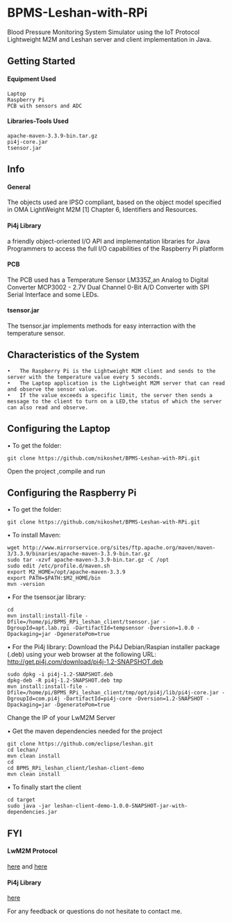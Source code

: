 # BPMS-Leshan-with-RPi
Blood Pressure Monitoring System Simulator using the IoT Protocol Lightweight M2M  and Leshan server and client implementation in Java.

## Getting Started
#### Equipment Used
```
Laptop
Raspberry Pi  
PCB with sensors and ADC
```
#### Libraries-Tools Used 
```
apache-maven-3.3.9-bin.tar.gz
pi4j-core.jar
tsensor.jar
```

## Info
#### General
The objects used are IPSO compliant, based on the object model specified in OMA LightWeight M2M [1] Chapter 6, Identifiers and Resources.

#### Pi4j Library
a friendly object-oriented I/O API and implementation libraries for Java Programmers to access the full I/O capabilities of the Raspberry Pi platform
#### PCB
The PCB used has a Temperature Sensor LM335Z,an Analog to Digital Converter MCP3002 - 2.7V Dual Channel 0-Bit A/D Converter with SPI Serial Interface and some LEDs.

#### tsensor.jar
The tsensor.jar implements methods for easy interraction with the temperature sensor.

## Characteristics of the System
```
•   The Raspberry Pi is the Lightweight M2M client and sends to the server with the temperature value every 5 seconds.
•   The Laptop application is the Lightweight M2M server that can read and observe the sensor value.
•   If the value exceeds a specific limit, the server then sends a message to the client to turn on a LED,the status of which the server can also read and observe. 
```

## Configuring the Laptop
•  To  get the folder:
```
git clone https://github.com/nikoshet/BPMS-Leshan-with-RPi.git
```
Open the project ,compile and run

## Configuring the Raspberry Pi
•  To  get the folder:
```
git clone https://github.com/nikoshet/BPMS-Leshan-with-RPi.git
```
•  To install Maven:
```
wget http://www.mirrorservice.org/sites/ftp.apache.org/maven/maven-3/3.3.9/binaries/apache-maven-3.3.9-bin.tar.gz
sudo tar -xzvf apache-maven-3.3.9-bin.tar.gz -C /opt
sudo edit /etc/profile.d/maven.sh
export M2_HOME=/opt/apache-maven-3.3.9
export PATH=$PATH:$M2_HOME/bin
mvn -version
```
•  For the tsensor.jar library:
```
cd
mvn install:install-file -Dfile=/home/pi/BPMS_RPi_leshan_client/tsensor.jar -DgroupId=apt.lab.rpi -DartifactId=tempsensor -Dversion=1.0.0 -Dpackaging=jar -DgeneratePom=true
```
•  For the Pi4j library:
Download the Pi4J Debian/Raspian installer package (.deb) using your web browser at the following URL:
http://get.pi4j.com/download/pi4j-1.2-SNAPSHOT.deb
```
sudo dpkg -i pi4j-1.2-SNAPSHOT.deb
dpkg-deb -R pi4j-1.2-SNAPSHOT.deb tmp
mvn install:install-file -Dfile=/home/pi/BPMS_RPi_leshan_client/tmp/opt/pi4j/lib/pi4j-core.jar -DgroupId=com.pi4j -DartifactId=pi4j-core -Dversion=1.2-SNAPSHOT -Dpackaging=jar -DgeneratePom=true
```
Change the IP of your LwM2M Server

•  Get the maven dependencies needed for the project
```
git clone https://github.com/eclipse/leshan.git
cd lechan/
mvn clean install
cd
cd BPMS_RPi_leshan_client/leshan-client-demo
mvn clean install
```
•  To finally start the client
```
cd target
sudo java -jar leshan-client-demo-1.0.0-SNAPSHOT-jar-with-dependencies.jar
```

## FYI

#### LwM2M Protocol 
[here](http://www.openmobilealliance.org/release/LightweightM2M/V1_0-20160407-C/OMA-TS-LightweightM2M-V1_0-20160407-C.pdf) and [here](https://github.com/eclipse/leshan) 

#### Pi4j Library
[here](http://pi4j.com/index.html)



For any feedback or questions do not hesitate to contact me.

